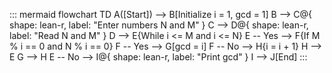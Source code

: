 ::: mermaid
flowchart TD
    A([Start]) --> B[Initialize i = 1, gcd = 1]
    B --> C@{ shape: lean-r, label: "Enter numbers N and M" }
    C --> D@{ shape: lean-r, label: "Read N and M" }
    D --> E{While i <= M and i <= N}
    E -- Yes --> F{If M % i == 0 and N % i == 0}
    F -- Yes --> G[gcd = i]
    F -- No --> H{i = i + 1}
    H --> E
    G --> H
    E -- No --> I@{ shape: lean-r, label: "Print gcd" }
    I --> J[End]
:::
